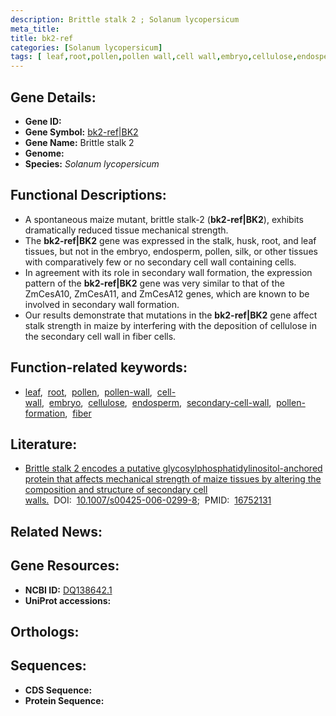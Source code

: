 ```yaml
---
description: Brittle stalk 2 ; Solanum lycopersicum
meta_title:
title: bk2-ref
categories: [Solanum lycopersicum]
tags: [ leaf,root,pollen,pollen wall,cell wall,embryo,cellulose,endosperm,secondary cell wall,pollen formation,fiber ]
---
```


## Gene Details:
- **Gene ID:** []()
- **Gene Symbol:** <u>bk2-ref|BK2</u>
- **Gene Name:** Brittle stalk 2
- **Genome:** []()
- **Species:** *Solanum lycopersicum*

## Functional Descriptions:
   - A spontaneous maize mutant, brittle stalk-2 (**bk2-ref|BK2**), exhibits dramatically reduced tissue mechanical strength.
   - The **bk2-ref|BK2** gene was expressed in the stalk, husk, root, and leaf tissues, but not in the embryo, endosperm, pollen, silk, or other tissues with comparatively few or no secondary cell wall containing cells. 
   - In agreement with its role in secondary wall formation, the expression pattern of the **bk2-ref|BK2** gene was very similar to that of the ZmCesA10, ZmCesA11, and ZmCesA12 genes, which are known to be involved in secondary wall formation. 
   - Our results demonstrate that mutations in the **bk2-ref|BK2** gene affect stalk strength in maize by interfering with the deposition of cellulose in the secondary cell wall in fiber cells.

## Function-related keywords:
   - [leaf](/tags/leaf/),&nbsp;&nbsp;[root](/tags/root/),&nbsp;&nbsp;[pollen](/tags/pollen/),&nbsp;&nbsp;[pollen-wall](/tags/pollen-wall/),&nbsp;&nbsp;[cell-wall](/tags/cell-wall/),&nbsp;&nbsp;[embryo](/tags/embryo/),&nbsp;&nbsp;[cellulose](/tags/cellulose/),&nbsp;&nbsp;[endosperm](/tags/endosperm/),&nbsp;&nbsp;[secondary-cell-wall](/tags/secondary-cell-wall/),&nbsp;&nbsp;[pollen-formation](/tags/pollen-formation/),&nbsp;&nbsp;[fiber](/tags/fiber/)

## Literature:
   - [Brittle stalk 2 encodes a putative glycosylphosphatidylinositol-anchored protein that affects mechanical strength of maize tissues by altering the composition and structure of secondary cell walls.](https://doi.org/10.1007/s00425-006-0299-8)&nbsp;&nbsp;DOI:&nbsp;&nbsp;[10.1007/s00425-006-0299-8](https://doi.org/10.1007/s00425-006-0299-8);&nbsp;&nbsp;PMID:&nbsp;&nbsp;[16752131](https://pubmed.ncbi.nlm.nih.gov/16752131/)

## Related News:

## Gene Resources:
- **NCBI ID:**  [DQ138642.1](https://www.ncbi.nlm.nih.gov/gene/?term=DQ138642.1)
- **UniProt accessions:**  [](https://www.uniprot.org/uniprotkb//entry)

## Orthologs:

## Sequences:
- **CDS Sequence:**
- **Protein Sequence:**
